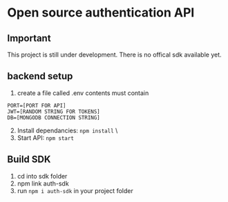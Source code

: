# Open source authentication API

## Important
This project is still under development. There is no offical sdk available yet.

## backend setup
1. create a file called .env
contents must contain
```
PORT=[PORT FOR API]
JWT=[RANDOM STRING FOR TOKENS]
DB=[MONGODB CONNECTION STRING] 
```
2. Install dependancies: `npm install` \
3. Start API: `npm start`

## Build SDK
1. cd into sdk folder
2. npm link auth-sdk
3. run `npm i auth-sdk` in your project folder
